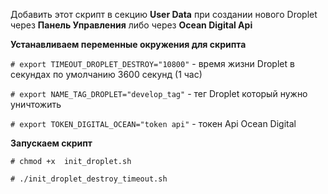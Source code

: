 

Добавить этот скрипт в секцию **User Data** при создании нового Droplet через **Панель Управления** либо через **Ocean Digital Api**


**Устанавливаем переменные окружения для скрипта**

`# export TIMEOUT_DROPLET_DESTROY="10800"` - время жизни Droplet в секундах по умолчанию 3600 секунд (1 час)

`# export NAME_TAG_DROPLET="develop_tag"` - тег Droplet который нужно уничтожить

`# export TOKEN_DIGITAL_OCEAN="token api"` - токен Api Ocean Digital


**Запускаем скрипт**


`# chmod +x  init_droplet.sh`

`# ./init_droplet_destroy_timeout.sh`
